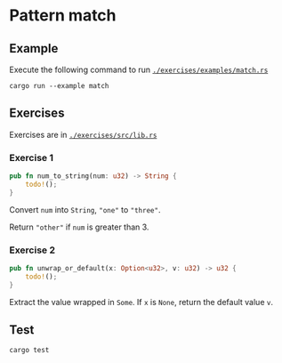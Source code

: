 # Pattern match

## Example

Execute the following command to run [`./exercises/examples/match.rs`](./exercises/examples/match.rs)

```shell
cargo run --example match
```

## Exercises

Exercises are in [`./exercises/src/lib.rs`](./exercises/src/lib.rs)

### Exercise 1

```rust
pub fn num_to_string(num: u32) -> String {
    todo!();
}
```

Convert `num` into `String`, `"one"` to `"three"`.

Return `"other"` if `num` is greater than 3.

### Exercise 2

```rust
pub fn unwrap_or_default(x: Option<u32>, v: u32) -> u32 {
    todo!();
}
```

Extract the value wrapped in `Some`. If `x` is `None`, return the default value `v`.

## Test

```shell
cargo test
```
